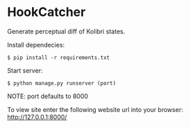 # HookCatcher

Generate perceptual diff of Kolibri states.

Install dependecies:

```
$ pip install -r requirements.txt
```

Start server:

```
$ python manage.py runserver (port)
```

NOTE: port defaults to 8000

To view site enter the following website url into your browser:
http://127.0.0.1:8000/

